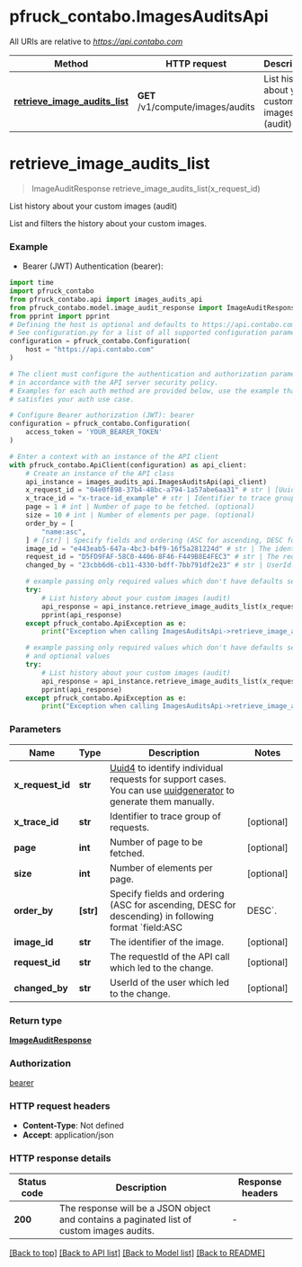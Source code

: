 # pfruck_contabo.ImagesAuditsApi

All URIs are relative to *https://api.contabo.com*

Method | HTTP request | Description
------------- | ------------- | -------------
[**retrieve_image_audits_list**](ImagesAuditsApi.md#retrieve_image_audits_list) | **GET** /v1/compute/images/audits | List history about your custom images (audit)


# **retrieve_image_audits_list**
> ImageAuditResponse retrieve_image_audits_list(x_request_id)

List history about your custom images (audit)

List and filters the history about your custom images.

### Example

* Bearer (JWT) Authentication (bearer):

```python
import time
import pfruck_contabo
from pfruck_contabo.api import images_audits_api
from pfruck_contabo.model.image_audit_response import ImageAuditResponse
from pprint import pprint
# Defining the host is optional and defaults to https://api.contabo.com
# See configuration.py for a list of all supported configuration parameters.
configuration = pfruck_contabo.Configuration(
    host = "https://api.contabo.com"
)

# The client must configure the authentication and authorization parameters
# in accordance with the API server security policy.
# Examples for each auth method are provided below, use the example that
# satisfies your auth use case.

# Configure Bearer authorization (JWT): bearer
configuration = pfruck_contabo.Configuration(
    access_token = 'YOUR_BEARER_TOKEN'
)

# Enter a context with an instance of the API client
with pfruck_contabo.ApiClient(configuration) as api_client:
    # Create an instance of the API class
    api_instance = images_audits_api.ImagesAuditsApi(api_client)
    x_request_id = "04e0f898-37b4-48bc-a794-1a57abe6aa31" # str | [Uuid4](https://en.wikipedia.org/wiki/Universally_unique_identifier#Version_4_(random)) to identify individual requests for support cases. You can use [uuidgenerator](https://www.uuidgenerator.net/version4) to generate them manually.
    x_trace_id = "x-trace-id_example" # str | Identifier to trace group of requests. (optional)
    page = 1 # int | Number of page to be fetched. (optional)
    size = 10 # int | Number of elements per page. (optional)
    order_by = [
        "name:asc",
    ] # [str] | Specify fields and ordering (ASC for ascending, DESC for descending) in following format `field:ASC|DESC`. (optional)
    image_id = "e443eab5-647a-4bc3-b4f9-16f5a281224d" # str | The identifier of the image. (optional)
    request_id = "D5FD9FAF-58C0-4406-8F46-F449B8E4FEC3" # str | The requestId of the API call which led to the change. (optional)
    changed_by = "23cbb6d6-cb11-4330-bdff-7bb791df2e23" # str | UserId of the user which led to the change. (optional)

    # example passing only required values which don't have defaults set
    try:
        # List history about your custom images (audit)
        api_response = api_instance.retrieve_image_audits_list(x_request_id)
        pprint(api_response)
    except pfruck_contabo.ApiException as e:
        print("Exception when calling ImagesAuditsApi->retrieve_image_audits_list: %s\n" % e)

    # example passing only required values which don't have defaults set
    # and optional values
    try:
        # List history about your custom images (audit)
        api_response = api_instance.retrieve_image_audits_list(x_request_id, x_trace_id=x_trace_id, page=page, size=size, order_by=order_by, image_id=image_id, request_id=request_id, changed_by=changed_by)
        pprint(api_response)
    except pfruck_contabo.ApiException as e:
        print("Exception when calling ImagesAuditsApi->retrieve_image_audits_list: %s\n" % e)
```


### Parameters

Name | Type | Description  | Notes
------------- | ------------- | ------------- | -------------
 **x_request_id** | **str**| [Uuid4](https://en.wikipedia.org/wiki/Universally_unique_identifier#Version_4_(random)) to identify individual requests for support cases. You can use [uuidgenerator](https://www.uuidgenerator.net/version4) to generate them manually. |
 **x_trace_id** | **str**| Identifier to trace group of requests. | [optional]
 **page** | **int**| Number of page to be fetched. | [optional]
 **size** | **int**| Number of elements per page. | [optional]
 **order_by** | **[str]**| Specify fields and ordering (ASC for ascending, DESC for descending) in following format &#x60;field:ASC|DESC&#x60;. | [optional]
 **image_id** | **str**| The identifier of the image. | [optional]
 **request_id** | **str**| The requestId of the API call which led to the change. | [optional]
 **changed_by** | **str**| UserId of the user which led to the change. | [optional]

### Return type

[**ImageAuditResponse**](ImageAuditResponse.md)

### Authorization

[bearer](../README.md#bearer)

### HTTP request headers

 - **Content-Type**: Not defined
 - **Accept**: application/json


### HTTP response details

| Status code | Description | Response headers |
|-------------|-------------|------------------|
**200** | The response will be a JSON object and contains a paginated list of custom images audits. |  -  |

[[Back to top]](#) [[Back to API list]](../README.md#documentation-for-api-endpoints) [[Back to Model list]](../README.md#documentation-for-models) [[Back to README]](../README.md)

